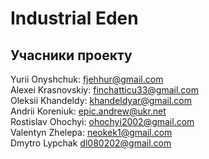 # Industrial Eden

## Учасники проекту

Yurii Onyshchuk: fjehhur@gmail.com</br>
Alexei Krasnovskiy: finchatticu33@gmail.com</br>
Oleksii Khandeldy: khandeldyar@gmail.com</br>
Andrii Koreniuk: epic.andrew@ukr.net</br>
Rostislav Ohochyi: ohochyi2002@gmail.com</br>
Valentyn Zhelepa: neokek1@gmail.com</br>
Dmytro Lypchak dl080202@gmail.com</br>
